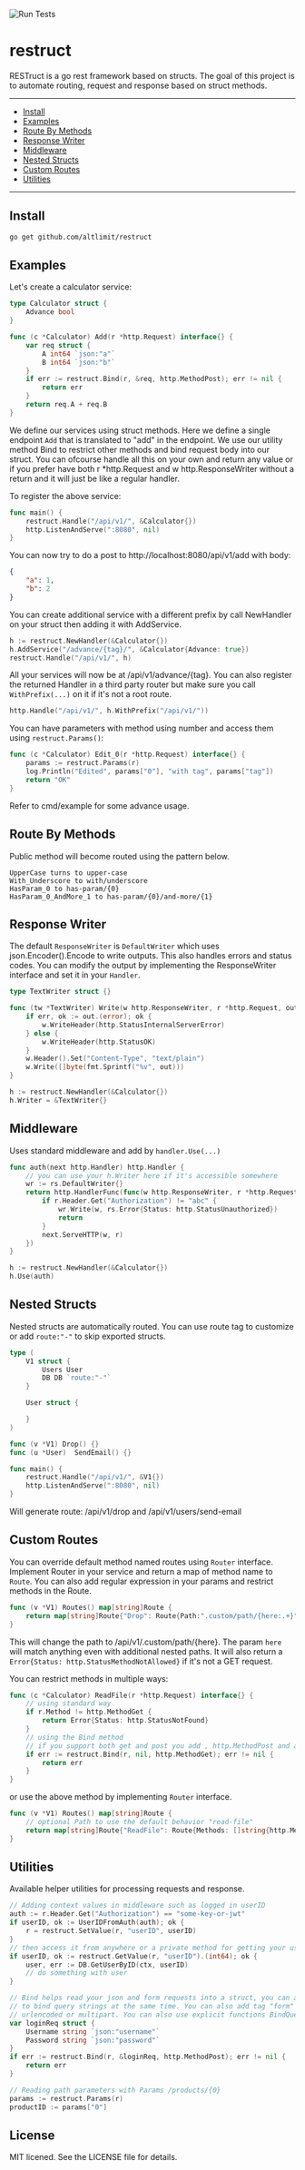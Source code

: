 ![Run Tests](https://github.com/altlimit/restruct/actions/workflows/run-tests.yaml/badge.svg)

# restruct

RESTruct is a go rest framework based on structs. The goal of this project is to automate routing, request and response based on struct methods.

---
* [Install](#install)
* [Examples](#examples)
* [Route By Methods](#route-by-methods)
* [Response Writer](#response-writer)
* [Middleware](#middleware)
* [Nested Structs](#nested-structs)
* [Custom Routes](#custom-routes)
* [Utilities](#utilities)
---

## Install

```sh
go get github.com/altlimit/restruct
```

## Examples

Let's create a calculator service:

```go
type Calculator struct {
    Advance bool
}

func (c *Calculator) Add(r *http.Request) interface{} {
    var req struct {
        A int64 `json:"a"`
        B int64 `json:"b"`
    }
    if err := restruct.Bind(r, &req, http.MethodPost); err != nil {
        return err
    }
    return req.A + req.B
}
```

We define our services using struct methods. Here we define a single endpoint `Add` that is translated to "add" in the endpoint. We use our utility method Bind to restrict other methods and bind request body into our struct. You can ofcourse handle all this on your own and return any value or if you prefer have both r *http.Request and w http.ResponseWriter without a return and it will just be like a regular handler.

To register the above service:

```go
func main() {
	restruct.Handle("/api/v1/", &Calculator{})
	http.ListenAndServe(":8080", nil)
}
```

You can now try to do a post to http://localhost:8080/api/v1/add with body:

```json
{
    "a": 1,
    "b": 2
}
```

You can create additional service with a different prefix by call NewHandler on your struct then adding it with AddService.

```go
h := restruct.NewHandler(&Calculator{})
h.AddService("/advance/{tag}/", &Calculator{Advance: true})
restruct.Handle("/api/v1/", h)
```

All your services will now be at /api/v1/advance/{tag}. You can also register the returned Handler in a third party router but make sure you call `WithPrefix(...)` on it if it's not a root route.

```go
http.Handle("/api/v1/", h.WithPrefix("/api/v1/"))
```

You can have parameters with method using number and access them using `restruct.Params()`:

```go
func (c *Calculator) Edit_0(r *http.Request) interface{} {
    params := restruct.Params(r)
    log.Println("Edited", params["0"], "with tag", params["tag"])
    return "OK"
}
```

Refer to cmd/example for some advance usage.

## Route By Methods

Public method will become routed using the pattern below.

```
UpperCase turns to upper-case
With_Underscore to with/underscore
HasParam_0 to has-param/{0}
HasParam_0_AndMore_1 to has-param/{0}/and-more/{1}
```

## Response Writer

The default `ResponseWriter` is `DefaultWriter` which uses json.Encoder().Encode to write outputs. This also handles errors and status codes. You can modify the output by implementing the ResponseWriter interface and set it in your `Handler`.

```go
type TextWriter struct {}

func (tw *TextWriter) Write(w http.ResponseWriter, r *http.Request, out interface{}) {
    if err, ok := out.(error); ok {
        w.WriteHeader(http.StatusInternalServerError)
    } else {
        w.WriteHeader(http.StatusOK)
    }
    w.Header().Set("Content-Type", "text/plain")
    w.Write([]byte(fmt.Sprintf("%v", out)))
}

h := restruct.NewHandler(&Calculator{})
h.Writer = &TextWriter{}
```

## Middleware

Uses standard middleware and add by `handler.Use(...)`

```go
func auth(next http.Handler) http.Handler {
    // you can use your h.Writer here if it's accessible somewhere
	wr := rs.DefaultWriter{}
	return http.HandlerFunc(func(w http.ResponseWriter, r *http.Request) {
		if r.Header.Get("Authorization") != "abc" {
			wr.Write(w, rs.Error{Status: http.StatusUnauthorized})
			return
		}
		next.ServeHTTP(w, r)
	})
}

h := restruct.NewHandler(&Calculator{})
h.Use(auth)
```

## Nested Structs

Nested structs are automatically routed. You can use route tag to customize or add `route:"-"` to skip exported structs.

```go
type (
    V1 struct {
        Users User
        DB DB `route:"-"`
    }

    User struct {

    }
)

func (v *V1) Drop() {}
func (u *User)  SendEmail() {}

func main() {
    restruct.Handle("/api/v1/", &V1{})
    http.ListenAndServe(":8080", nil)
}
```

Will generate route: /api/v1/drop and /api/v1/users/send-email

## Custom Routes

You can override default method named routes using `Router` interface. Implement Router in your service and return a map of method name to `Route`. You can also add regular expression in your params and restrict methods in the Route.

```go
func (v *V1) Routes() map[string]Route {
    return map[string]Route{"Drop": Route{Path:".custom/path/{here:.+}", Methods: []string{http.MethodGet}}}
}
```

This will change the path to /api/v1/.custom/path/{here}. The param `here` will match anything even with additional nested paths. It will also return a `Error{Status: http.StatusMethodNotAllowed}` if it's not a GET request.

You can restrict methods in multiple ways:

```go
func (c *Calculator) ReadFile(r *http.Request) interface{} {
    // using standard way
    if r.Method != http.MethodGet {
        return Error{Status: http.StatusNotFound}
    }
    // using the Bind method
    // if you support both get and post you add , http.MethodPost and a pointer to struct to bind request body.
    if err := restruct.Bind(r, nil, http.MethodGet); err != nil {
        return err
    }
}
```

or use the above method by implementing `Router` interface.

```go
func (v *V1) Routes() map[string]Route {
    // optional Path to use the default behavior "read-file"
    return map[string]Route{"ReadFile": Route{Methods: []string{http.MethodGet}}}
}
```

## Utilities

Available helper utilities for processing requests and response.

```go
// Adding context values in middleware such as logged in userID
auth := r.Header.Get("Authorization") == "some-key-or-jwt"
if userID, ok := UserIDFromAuth(auth); ok {
    r = restruct.SetValue(r, "userID", userID)
}
// then access it from anywhere or a private method for getting your user record
if userID, ok := restruct.GetValue(r, "userID").(int64); ok {
    user, err := DB.GetUserByID(ctx, userID)
    // do something with user
}

// Bind helps read your json and form requests into a struct, you can add tag "query"
// to bind query strings at the same time. You can also add tag "form" to bind form posts from
// urlencoded or multipart. You can also use explicit functions BindQuery or BindForm.
var loginReq struct {
    Username string `json:"username"`
    Password string `json:"password"`
}
if err := restruct.Bind(r, &loginReq, http.MethodPost); err != nil {
    return err
}

// Reading path parameters with Params /products/{0}
params := restruct.Params(r)
productID := params["0"]
```

## License

MIT licened. See the LICENSE file for details.